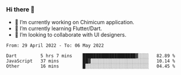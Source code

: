 ### Hi there 👋

<!--
**devcat37/devcat37** is a ✨ _special_ ✨ repository because its `README.md` (this file) appears on your GitHub profile.-->


- 🔭 I’m currently working on Chimicum application.
- 🌱 I’m currently learning Flutter/Dart.
- 👯 I’m looking to collaborate with UI designers.
<!-- - 🤔 I’m looking for help with ... -->

<!--START_SECTION:waka-->

```text
From: 29 April 2022 - To: 06 May 2022

Dart         5 hrs 7 mins    ████████████████████▓░░░░   82.89 %
JavaScript   37 mins         ██▓░░░░░░░░░░░░░░░░░░░░░░   10.14 %
Other        16 mins         █░░░░░░░░░░░░░░░░░░░░░░░░   04.45 %
```

<!--END_SECTION:waka-->
